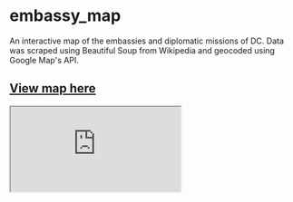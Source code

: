 # embassy_map
An interactive map of the embassies and diplomatic missions of DC. Data was scraped using Beautiful Soup from Wikipedia and geocoded using Google Map's API.

## [View map here](https://mahkah.github.io/embassy_map/)

<iframe src="https://rawgit.com/mahkah/embassy_map/master/embassy.html"></iframe>
